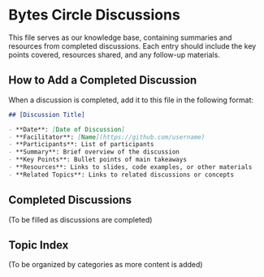 # Bytes Circle Discussions

This file serves as our knowledge base, containing summaries and resources from completed discussions. Each entry should include the key points covered, resources shared, and any follow-up materials.

## How to Add a Completed Discussion

When a discussion is completed, add it to this file in the following format:

```markdown
## [Discussion Title]

- **Date**: [Date of Discussion]
- **Facilitator**: [Name](https://github.com/username)
- **Participants**: List of participants
- **Summary**: Brief overview of the discussion
- **Key Points**: Bullet points of main takeaways
- **Resources**: Links to slides, code examples, or other materials
- **Related Topics**: Links to related discussions or concepts
```

## Completed Discussions

(To be filled as discussions are completed)

## Topic Index

(To be organized by categories as more content is added)
